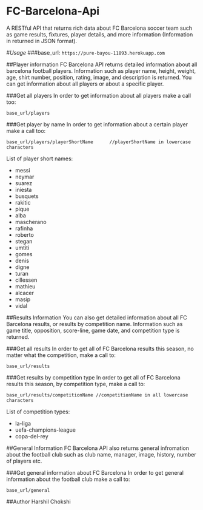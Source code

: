 # FC-Barcelona-Api
A RESTful API that returns rich data about FC Barcelona soccer team such as game results, fixtures, player details, and more information (Information in returned in JSON format).


#*Usage*
###base_url:
`https://pure-bayou-11893.herokuapp.com`

##Player information
FC Barcelona API returns detailed information about all barcelona football players. Information such as player name, height, weight, age, shirt number, position, rating, image, and description is returned. You can get information about all players or about a specific player.

###Get all players
In order to get information about all players make a call too:

`base_url/players`

###Get player by name
In order to get information about a certain player make a call too:

`base_url/players/playerShortName      //playerShortName in lowercase characters`

List of player short names:

* messi
* neymar
* suarez
* iniesta
* busquets
* rakitic
* pique
* alba
* mascherano
* rafinha
* roberto
* stegan
* umtiti
* gomes
* denis
* digne
* turan
* cillessen
* mathieu
* alcacer
* masip
* vidal


##Results Information
You can also get detailed information about all FC Barcelona results, or results by competition name. Information such as game title, opposition, score-line, game date, and competition type is returned.

###Get all results
In order to get all of FC Barcelona results this season, no matter what the competition, make a call to:

`base_url/results`


###Get results by competition type
In order to get all of FC Barcelona results this season, by competition type, make a call to:

`base_url/results/competitionName //competitionName in all lowercase characters`

List of competition types:


* la-liga
* uefa-champions-league
* copa-del-rey


##General Information
FC Barcelona API also returns general infromation about the football club such as club name, manager, image, history, number of players etc.

###Get general information about FC Barcelona
In order to get general information about the football club make a call to:

`base_url/general`


##Author
Harshil Chokshi
